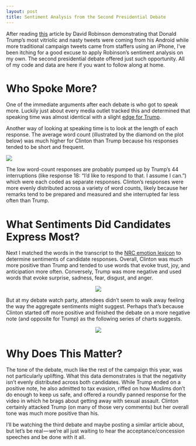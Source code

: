 ```yaml
---
layout: post
title: Sentiment Analysis from the Second Presidential Debate
---
```


After reading [this](http://varianceexplained.org/r/trump-tweets/) article by David Robinson demonstrating that Donald Trump’s most vitriolic and nasty tweets were coming from his Android while more traditional campaign tweets came from staffers using an iPhone, I’ve been itching for a good excuse to apply Robinson’s sentiment analysis on my own. The second presidential debate offered just such opportunity. All of my code and data are here if you want to follow along at home.

# Who Spoke More?
One of the immediate arguments after each debate is who got to speak more. Luckily just about every media outlet tracked this and determined that speaking time was almost identical with a slight [edge for Trump](https://www.politico.com/story/2016/10/2016-presidential-debate-speaking-times-229502).

Another way of looking at speaking time is to look at the length of each response. The average word count (illustrated by the diamond on the plot below) was much higher for Clinton than Trump because his responses tended to be short and frequent.

<p>
  <img src="https://joshyazman.github.io/images/second-debate-plots/second-debate-image1.png#center"/>
</p>



The low word-count responses are probably pumped up by Trump’s 44 interruptions (like response 18: “I’d like to respond to that. I assume I can.”) which were each coded as separate responses. Clinton’s responses were more evenly distributed across a variety of word counts, likely because her remarks tend to be prepared and measured and she interrupted far less often than Trump.

# What Sentiments Did Candidates Express Most?
Next I matched the words in the transcript to the [NRC emotion lexicon](http://www.aclweb.org/anthology/W10-0204) to determine sentiments of candidate responses. Overall, Clinton was much more positive than Trump and tended to use words that evoke trust, joy, and anticipation more often. Conversely, Trump was more negative and used words that evoke surprise, sadness, fear, disgust, and anger.

<p align="center">
  <img src="https://joshyazman.github.io/images/second-debate-plots/second-debate-image2.png#center"/>
</p>

But at my debate watch party, attendees didn’t seem to walk away feeling the way the aggregate sentiments might suggest. Perhaps that’s because Clinton started off more positive and finished the debate on a more negative note (and opposite for Trump) as the following series of charts suggests.

<p align="center">
  <img src="https://joshyazman.github.io/images/second-debate-plots/second-debate-image3.png#center"/>
</p>

# Why Does This Matter?
The tone of the debate, much like the rest of the campaign this year, was not particularly uplifting. What this data demonstrates is that the negativity isn’t evenly distributed across both candidates. While Trump ended on a positive note, he also admitted to tax evasion, riffed on how Muslims don’t do enough to keep us safe, and offered a roundly panned response for the video in which he brags about getting away with sexual assault. Clinton certainly attacked Trump (on many of those very comments) but her overall tone was much more positive than his.

I’ll be watching the third debate and maybe posting a similar article about, but let’s be real — we’re all just waiting to hear the acceptance/concession speeches and be done with it all.
